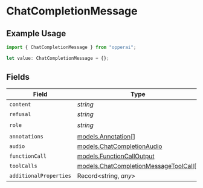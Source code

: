 # ChatCompletionMessage

## Example Usage

```typescript
import { ChatCompletionMessage } from "opperai";

let value: ChatCompletionMessage = {};
```

## Fields

| Field                                                                                | Type                                                                                 | Required                                                                             | Description                                                                          |
| ------------------------------------------------------------------------------------ | ------------------------------------------------------------------------------------ | ------------------------------------------------------------------------------------ | ------------------------------------------------------------------------------------ |
| `content`                                                                            | *string*                                                                             | :heavy_minus_sign:                                                                   | N/A                                                                                  |
| `refusal`                                                                            | *string*                                                                             | :heavy_minus_sign:                                                                   | N/A                                                                                  |
| `role`                                                                               | *string*                                                                             | :heavy_check_mark:                                                                   | N/A                                                                                  |
| `annotations`                                                                        | [models.Annotation](../models/annotation.md)[]                                       | :heavy_minus_sign:                                                                   | N/A                                                                                  |
| `audio`                                                                              | [models.ChatCompletionAudio](../models/chatcompletionaudio.md)                       | :heavy_minus_sign:                                                                   | N/A                                                                                  |
| `functionCall`                                                                       | [models.FunctionCallOutput](../models/functioncalloutput.md)                         | :heavy_minus_sign:                                                                   | N/A                                                                                  |
| `toolCalls`                                                                          | [models.ChatCompletionMessageToolCall](../models/chatcompletionmessagetoolcall.md)[] | :heavy_minus_sign:                                                                   | N/A                                                                                  |
| `additionalProperties`                                                               | Record<string, *any*>                                                                | :heavy_minus_sign:                                                                   | N/A                                                                                  |